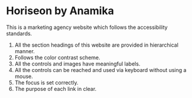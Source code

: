 # Horiseon by Anamika

This is a marketing agency website which follows the accessibility standards.
1) All the section headings of this website are provided in hierarchical manner.
2) Follows the color contrast scheme.
3) All the controls and images have meaningful labels.
4) All the controls can be reached and used via keyboard without using a mouse.
5) The focus is set correctly.
6) The purpose of each link in clear.



